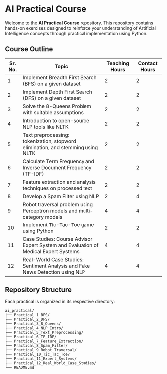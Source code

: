 
# AI Practical Course

Welcome to the **AI Practical Course** repository. This repository contains hands-on exercises designed to reinforce your understanding of Artificial Intelligence concepts through practical implementation using Python.

## Course Outline

| Sr. No. | Topic                                                                                                           | Teaching Hours | Contact Hours |
|---------|-----------------------------------------------------------------------------------------------------------------|----------------|---------------|
| 1       | Implement Breadth First Search (BFS) on a given dataset                                                         | 2              | 2             |
| 2       | Implement Depth First Search (DFS) on a given dataset                                                           | 2              | 2             |
| 3       | Solve the 8-Queens Problem with suitable assumptions                                                            | 2              | 2             |
| 4       | Introduction to open-source NLP tools like NLTK                                                                 | 2              | 2             |
| 5       | Text preprocessing: tokenization, stopword elimination, and stemming using NLTK                                 | 2              | 2             |
| 6       | Calculate Term Frequency and Inverse Document Frequency (TF-IDF)                                                | 2              | 2             |
| 7       | Feature extraction and analysis techniques on processed text                                                    | 2              | 2             |
| 8       | Develop a Spam Filter using NLP                                                                                 | 2              | 4             |
| 9       | Robot traversal problem using Perceptron models and multi-category models                                       | 4              | 4             |
| 10      | Implement Tic-Tac-Toe game using Python                                                                         | 2              | 2             |
| 11      | Case Studies: Course Advisor Expert System and Evaluation of Medical Expert Systems                             | 4              | 4             |
| 12      | Real-World Case Studies: Sentiment Analysis and Fake News Detection using NLP                                   | 4              | 4             |

## Repository Structure

Each practical is organized in its respective directory:

```
ai_practical/
├── Practical_1_BFS/
├── Practical_2_DFS/
├── Practical_3_8_Queens/
├── Practical_4_NLP_Intro/
├── Practical_5_Text_Preprocessing/
├── Practical_6_TF_IDF/
├── Practical_7_Feature_Extraction/
├── Practical_8_Spam_Filter/
├── Practical_9_Robot_Traversal/
├── Practical_10_Tic_Tac_Toe/
├── Practical_11_Expert_Systems/
├── Practical_12_Real_World_Case_Studies/
└── README.md
```
